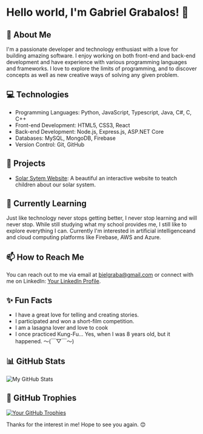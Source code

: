 # Hello world, I'm Gabriel Grabalos! 👋

## 🚀 About Me

I'm a passionate developer and technology enthusiast with a love for building amazing software. I enjoy working on both front-end and back-end development and have experience with various programming languages and frameworks. I love to explore the limits of programming, and to discover concepts as well as new creative ways of solving any given problem.

## 💻 Technologies

- Programming Languages: Python, JavaScript, Typescript, Java, C#, C, C++
- Front-end Development: HTML5, CSS3, React
- Back-end Development: Node.js, Express.js, ASP.NET Core
- Databases: MySQL, MongoDB, Firebase
- Version Control: Git, GitHub

## 🔭 Projects

- [Solar Sytem Website](https://github.com/GabrielGrabalos/Solar-System-Website): A beautiful an interactive website to teatch children about our solar system.

## 🌱 Currently Learning

Just like technology never stops getting better, I never stop learning and will never stop. While still studying what my school provides me, I still like to explore everything I can. Currently I'm interested in artificial intelligenceand and cloud computing platforms like Firebase, AWS and Azure.

## 📫 How to Reach Me

You can reach out to me via email at [bielgraba@gmail.com](mailto:bielgraba@gmail.com) or connect with me on LinkedIn: [Your LinkedIn Profile](https://linkedin.com/in/yourusername).

## ✨ Fun Facts

- I have a great love for telling and creating stories.
- I participated and won a short-film competition.
- I am a lasagna lover and love to cook
- I once practiced Kung-Fu... Yes, when I was 8 years old, but it happened. 〜(￣▽￣〜)

## 📊 GitHub Stats

![My GitHub Stats](https://github-readme-stats.vercel.app/api?username=GabrielGrabalos&show_icons=true&theme=radical)

## 🌟 GitHub Trophies

[![Your GitHub Trophies](https://github-profile-trophy.vercel.app/?username=GabrielGrabalos&theme=radical&column=3&margin-w=15&margin-h=15)](https://github.com/ryo-ma/github-profile-trophy)

Thanks for the interest in me!
Hope to see you again. 😊
